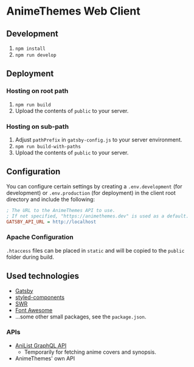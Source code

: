# AnimeThemes Web Client

## Development

1. `npm install`
2. `npm run develop`

## Deployment

### Hosting on root path

1. `npm run build`
2. Upload the contents of `public` to your server.

### Hosting on sub-path

1. Adjust `pathPrefix` in `gatsby-config.js` to your server environment.
2. `npm run build-with-paths`
3. Upload the contents of `public` to your server.

## Configuration

You can configure certain settings by creating a `.env.development` (for development) or `.env.production` (for deployment)
in the client root directory and include the following:

```ini
; The URL to the AnimeThemes API to use.
; If not specified, "https://animethemes.dev" is used as a default.
GATSBY_API_URL = http://localhost
```

### Apache Configuration

`.htaccess` files can be placed in `static` and will be copied to the `public` folder during build.

## Used technologies

- [Gatsby](https://www.gatsbyjs.com/)
- [styled-components](https://styled-components.com/)
- [SWR](https://swr.vercel.app/)
- [Font Awesome](https://fontawesome.com/)
- ...some other small packages, see the `package.json`.

### APIs

- [AniList GraphQL API](https://anilist.gitbook.io/anilist-apiv2-docs/)
  - Temporarily for fetching anime covers and synopsis.
- AnimeThemes' own API
